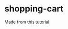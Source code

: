 # shopping-cart

Made from [this tutorial](https://medium.com/@bananaoomarang/handcrafting-an-isomorphic-redux-application-with-love-40ada4468af4)
